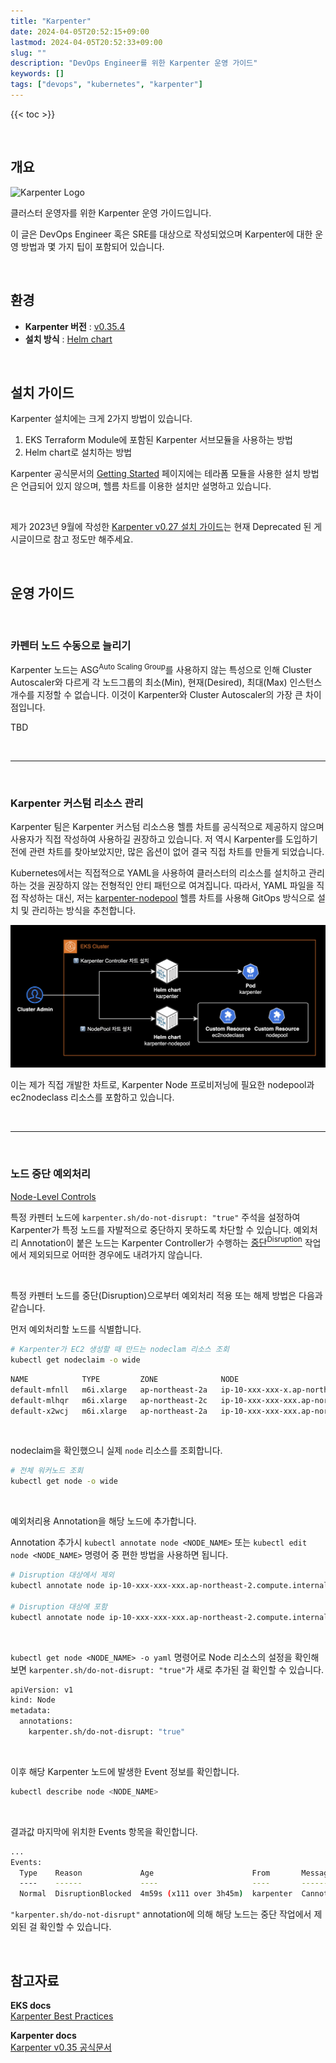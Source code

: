 ```yaml
---
title: "Karpenter"
date: 2024-04-05T20:52:15+09:00
lastmod: 2024-04-05T20:52:33+09:00
slug: ""
description: "DevOps Engineer를 위한 Karpenter 운영 가이드"
keywords: []
tags: ["devops", "kubernetes", "karpenter"]
---
```


{{< toc >}}

&nbsp;

## 개요

![Karpenter Logo](./1.png)

클러스터 운영자를 위한 Karpenter 운영 가이드입니다.

이 글은 DevOps Engineer 혹은 SRE를 대상으로 작성되었으며 Karpenter에 대한 운영 방법과 몇 가지 팁이 포함되어 있습니다.

&nbsp;

## 환경

- **Karpenter 버전** : [v0.35.4](https://github.com/aws/karpenter-provider-aws/releases/tag/v0.35.4)
- **설치 방식** : [Helm chart](https://github.com/aws/karpenter-provider-aws/tree/release-v0.35.4/charts/karpenter)

&nbsp;

## 설치 가이드

Karpenter 설치에는 크게 2가지 방법이 있습니다.

1. EKS Terraform Module에 포함된 Karpenter 서브모듈을 사용하는 방법
2. Helm chart로 설치하는 방법

Karpenter 공식문서의 [Getting Started](https://karpenter.sh/v0.35/getting-started/) 페이지에는 테라폼 모듈을 사용한 설치 방법은 언급되어 있지 않으며, 헬름 차트를 이용한 설치만 설명하고 있습니다.

&nbsp;

제가 2023년 9월에 작성한 [Karpenter v0.27 설치 가이드](/blog/k8s/karpenter)는 현재 Deprecated 된 게시글이므로 참고 정도만 해주세요.

&nbsp;

## 운영 가이드

&nbsp;

### 카펜터 노드 수동으로 늘리기

Karpenter 노드는 ASG<sup>Auto Scaling Group</sup>를 사용하지 않는 특성으로 인해 Cluster Autoscaler와 다르게 각 노드그룹의 최소(Min), 현재(Desired), 최대(Max) 인스턴스 개수를 지정할 수 없습니다. 이것이 Karpenter와 Cluster Autoscaler의 가장 큰 차이점입니다.

TBD

&nbsp;

---

&nbsp;

### Karpenter 커스텀 리소스 관리

Karpenter 팀은 Karpenter 커스텀 리소스용 헬름 차트를 공식적으로 제공하지 않으며 사용자가 직접 작성하여 사용하길 권장하고 있습니다. 저 역시 Karpenter를 도입하기 전에 관련 차트를 찾아보았지만, 많은 옵션이 없어 결국 직접 차트를 만들게 되었습니다.

Kubernetes에서는 직접적으로 YAML을 사용하여 클러스터의 리소스를 설치하고 관리하는 것을 권장하지 않는 전형적인 안티 패턴으로 여겨집니다. 따라서, YAML 파일을 직접 작성하는 대신, 저는 [karpenter-nodepool](https://github.com/younsl/charts/tree/main/charts/karpenter-nodepool) 헬름 차트를 사용해 GitOps 방식으로 설치 및 관리하는 방식을 추천합니다.

![karpenter 차트 구조](./2.png)

이는 제가 직접 개발한 차트로, Karpenter Node 프로비저닝에 필요한 nodepool과 ec2nodeclass 리소스를 포함하고 있습니다.

&nbsp;

---

&nbsp;

### 노드 중단 예외처리

[Node-Level Controls](https://karpenter.sh/v0.35/concepts/disruption/#node-level-controls)

특정 카펜터 노드에 `karpenter.sh/do-not-disrupt: "true"` 주석을 설정하여 Karpenter가 특정 노드를 자발적으로 중단하지 못하도록 차단할 수 있습니다. 예외처리 Annotation이 붙은 노드는 Karpenter Controller가 수행하는 [중단<sup>Disruption</sup>](https://karpenter.sh/docs/concepts/disruption/) 작업에서 제외되므로 어떠한 경우에도 내려가지 않습니다.

&nbsp;

특정 카펜터 노드를 중단(Disruption)으로부터 예외처리 적용 또는 해제 방법은 다음과 같습니다.

먼저 예외처리할 노드를 식별합니다.

```bash
# Karpenter가 EC2 생성할 때 만드는 nodeclam 리소스 조회
kubectl get nodeclaim -o wide
```

```bash
NAME            TYPE         ZONE              NODE                                                READY   AGE     CAPACITY    NODEPOOL   NODECLASS
default-mfnll   m6i.xlarge   ap-northeast-2a   ip-10-xxx-xxx-x.ap-northeast-2.compute.internal     True    4h55m   on-demand   default    default
default-mlhqr   m6i.xlarge   ap-northeast-2c   ip-10-xxx-xxx-xxx.ap-northeast-2.compute.internal   True    4h57m   on-demand   default    default
default-x2wcj   m6i.xlarge   ap-northeast-2a   ip-10-xxx-xxx-xxx.ap-northeast-2.compute.internal   True    5h3m    on-demand   default    default
```

&nbsp;

nodeclaim을 확인했으니 실제 `node` 리소스를 조회합니다.

```bash
# 전체 워커노드 조회
kubectl get node -o wide
```

&nbsp;

예외처리용 Annotation을 해당 노드에 추가합니다.

Annotation 추가시 `kubectl annotate node <NODE_NAME>` 또는 `kubectl edit node <NODE_NAME>` 명령어 중 편한 방법을 사용하면 됩니다.

```bash
# Disruption 대상에서 제외
kubectl annotate node ip-10-xxx-xxx-xxx.ap-northeast-2.compute.internal karpenter.sh/do-not-disrupt="true"

# Disruption 대상에 포함
kubectl annotate node ip-10-xxx-xxx-xxx.ap-northeast-2.compute.internal karpenter.sh/do-not-disrupt-

```

&nbsp;

`kubectl get node <NODE_NAME> -o yaml` 명령어로 Node 리소스의 설정을 확인해보면 `karpenter.sh/do-not-disrupt: "true"`가 새로 추가된 걸 확인할 수 있습니다.

```bash
apiVersion: v1
kind: Node
metadata:
  annotations:
    karpenter.sh/do-not-disrupt: "true"
```

&nbsp;

이후 해당 Karpenter 노드에 발생한 Event 정보를 확인합니다.

```bash
kubectl describe node <NODE_NAME>
```

&nbsp;

결과값 마지막에 위치한 Events 항목을 확인합니다.

```bash
...
Events:
  Type    Reason             Age                      From       Message
  ----    ------             ----                     ----       -------
  Normal  DisruptionBlocked  4m59s (x111 over 3h45m)  karpenter  Cannot disrupt Node: Disruption is blocked with the "karpenter.sh/do-not-disrupt" annotation
```

`"karpenter.sh/do-not-disrupt"` annotation에 의해 해당 노드는 중단 작업에서 제외된 걸 확인할 수 있습니다.

&nbsp;

## 참고자료

**EKS docs**  
[Karpenter Best Practices](https://aws.github.io/aws-eks-best-practices/karpenter/)

**Karpenter docs**  
[Karpenter v0.35 공식문서](https://karpenter.sh/v0.35/)
